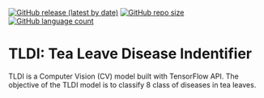[![GitHub release (latest by date)](https://img.shields.io/github/v/release/fachrizzz/tldi-model)](https://github.com/fachrizzz/tldi-model)
[![GitHub repo size](https://img.shields.io/github/repo-size/fachrizzz/tldi-model)](https://github.com/fachrizzz/tldi-model)
[![GitHub language count](https://img.shields.io/github/languages/count/fachrizzz/tldi-model)](https://github.com/fachrizzz/tldi-model)

# TLDI: Tea Leave Disease Indentifier

TLDI is a Computer Vision (CV) model built with TensorFlow API. The objective of the TLDI model is to classify 8 class of diseases in tea leaves. 
